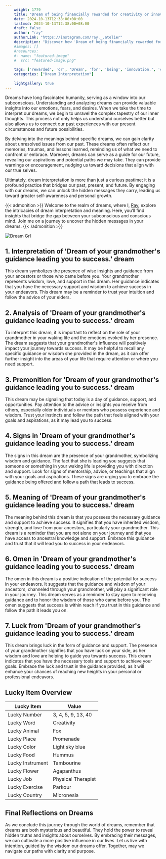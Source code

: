 ```yaml
---
    weight: 1779
    title: "Dream of being financially rewarded for creativity or innovation."  # Assuming 'title' column exists
    date: 2024-10-13T12:38:00+08:00
    lastmod: 2024-10-13T12:38:00+08:00
    draft: false
    author: "ray"
    authorLink: "https://instagram.com/ray._.atelier"
    description: "Discover how 'Dream of being financially rewarded for creativity or innovation.' can interpret your future and uncover its significant meanings in your life."
    #images: []
    #resources:
    #- name: "featured-image"
    #  src: "featured-image.png"
    
    tags: ['rewarded', 'or', 'Dream', 'for', 'being', 'innovation.', 'of', 'creativity', 'financially']
    categories: ["Dream Interpretation"]
    
    lightgallery: true
---
```

    
Dreams have long fascinated humanity, serving as a window into our subconscious. Understanding and analyzing dreams can provide valuable insights into our emotions, fears, and desires. When we take the time to interpret our dreams, we begin to unravel the complex tapestry of our inner thoughts. This process not only helps us understand ourselves better but also allows us to connect our past experiences with our present circumstances and future possibilities.

By delving into the meanings behind specific dreams, we can gain clarity about unresolved issues from our past. These dreams often reflect our memories, traumas, and lessons learned, reminding us of what we need to confront or embrace. Moreover, dreams can serve as a guide for our future, revealing our aspirations and potential paths we may take. They can provide warnings or encouragement, nudging us toward decisions that align with our true selves.

Ultimately, dream interpretation is more than just a curious pastime; it is a profound practice that bridges our past, present, and future. By engaging with our dreams, we can unlock the hidden messages they carry, leading us toward greater self-awareness and personal growth.

{{< admonition >}}
Welcome to the realm of dreams, where I, [Ray](https://instagram.com/ray._.atelier), explore the intricacies of dream interpretation and meaning. Here, you’ll find insights that bridge the gap between your subconscious and conscious mind. Join me on a journey to uncover the hidden messages in your dreams.
{{< /admonition >}}

![Dream Grl](https://cdn.pixabay.com/photo/2017/11/02/03/35/gothic-2910057_1280.jpg "Dream Grl")

## 1. Interpretation of 'Dream of your grandmother's guidance leading you to success.' dream
 This dream symbolizes the presence of wise insights and guidance from your ancestors or those who came before you. Your grandmother represents wisdom, love, and support in this dream. Her guidance indicates that you have the necessary support and wisdom to achieve success in your endeavors. This dream may be a reminder to trust your intuition and follow the advice of your elders.

## 2. Analysis of 'Dream of your grandmother's guidance leading you to success.' dream
 To interpret this dream, it is important to reflect on the role of your grandmother in your waking life and the emotions evoked by her presence. The dream suggests that your grandmother's influence will positively impact your journey towards success. It may be helpful to recall any specific guidance or wisdom she provided in the dream, as it can offer further insight into the areas of your life that require attention or where you need support.

## 3. Premonition for 'Dream of your grandmother's guidance leading you to success.' dream
 This dream may be signaling that today is a day of guidance, support, and opportunities. Pay attention to the advice or insights you receive from others, especially older individuals or mentors who possess experience and wisdom. Trust your instincts and follow the path that feels aligned with your goals and aspirations, as it may lead you to success.

## 4. Signs in 'Dream of your grandmother's guidance leading you to success.' dream
 The signs in this dream are the presence of your grandmother, symbolizing wisdom and guidance. The fact that she is leading you suggests that someone or something in your waking life is providing you with direction and support. Look for signs of mentorship, advice, or teachings that align with your goals and aspirations. These signs are urging you to embrace the guidance being offered and follow a path that leads to success.

## 5. Meaning of 'Dream of your grandmother's guidance leading you to success.' dream
 The meaning behind this dream is that you possess the necessary guidance and support to achieve success. It signifies that you have inherited wisdom, strength, and love from your ancestors, particularly your grandmother. This dream is a reminder that you are not alone on your journey and that you have access to ancestral knowledge and support. Embrace this guidance and trust that it will lead you to success in your endeavors.

## 6. Omen in 'Dream of your grandmother's guidance leading you to success.' dream
 The omen in this dream is a positive indication of the potential for success in your endeavors. It suggests that the guidance and wisdom of your ancestors, channeled through your grandmother, will play a significant role in your journey. This dream serves as a reminder to stay open to receiving guidance and to honor the wisdom of those who came before you. The omen suggests that success is within reach if you trust in this guidance and follow the path it leads you on.

## 7. Luck from 'Dream of your grandmother's guidance leading you to success.' dream
 This dream brings luck in the form of guidance and support. The presence of your grandmother signifies that you have luck on your side, as her wisdom and love are helping to guide you towards success. This dream indicates that you have the necessary tools and support to achieve your goals. Embrace the luck and trust in the guidance provided, as it will enhance your chances of reaching new heights in your personal or professional endeavors.

## Lucky Item Overview
| Lucky Item          | Value              |
|---------------|--------------------|
| Lucky Number        | 3, 4, 5, 9, 13, 40  |
| Lucky Word          | Creativity |
| Lucky Animal        | Fox |
| Lucky Place         | Promenade     |
| Lucky Color         | Light sky blue     |
| Lucky Food          | Hummus      |
| Lucky Instrument    | Tambourine |
| Lucky Flower        | Agapanthus    |
| Lucky Job           | Physical Therapist       |
| Lucky Exercise      | Parkour  |
| Lucky Country       | Micronesia    |


##  Final Reflections on Dreams

As we conclude this journey through the world of dreams, remember that dreams are both mysterious and beautiful. They hold the power to reveal hidden truths and insights about ourselves. By embracing their messages, we can cultivate a more positive influence in our lives. Let us live with intention, guided by the wisdom our dreams offer. Together, may we navigate our paths with clarity and purpose.
